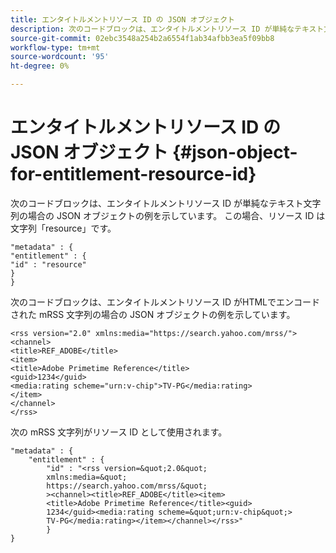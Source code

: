 ```yaml
---
title: エンタイトルメントリソース ID の JSON オブジェクト
description: 次のコードブロックは、エンタイトルメントリソース ID が単純なテキスト文字列の場合の JSON オブジェクトの例を示しています。
source-git-commit: 02ebc3548a254b2a6554f1ab34afbb3ea5f09bb8
workflow-type: tm+mt
source-wordcount: '95'
ht-degree: 0%

---
```


# エンタイトルメントリソース ID の JSON オブジェクト {#json-object-for-entitlement-resource-id}

次のコードブロックは、エンタイトルメントリソース ID が単純なテキスト文字列の場合の JSON オブジェクトの例を示しています。 この場合、リソース ID は文字列「resource」です。

```
"metadata" : { 
"entitlement" : { 
"id" : "resource" 
} 
}
```

次のコードブロックは、エンタイトルメントリソース ID がHTMLでエンコードされた mRSS 文字列の場合の JSON オブジェクトの例を示しています。

```
<rss version="2.0" xmlns:media="https://search.yahoo.com/mrss/"> 
<channel> 
<title>REF_ADOBE</title> 
<item> 
<title>Adobe Primetime Reference</title> 
<guid>1234</guid> 
<media:rating scheme="urn:v-chip">TV-PG</media:rating> 
</item> 
</channel> 
</rss>
```

次の mRSS 文字列がリソース ID として使用されます。

```
"metadata" : { 
    "entitlement" : { 
        "id" : "<rss version=&quot;2.0&quot; 
        xmlns:media=&quot; 
        https://search.yahoo.com/mrss/&quot; 
        ><channel><title>REF_ADOBE</title><item> 
        <title>Adobe Primetime Reference</title><guid> 
        1234</guid><media:rating scheme=&quot;urn:v-chip&quot;> 
        TV-PG</media:rating></item></channel></rss>" 
        } 
} 
```
